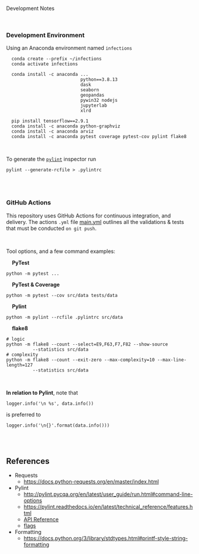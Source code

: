 <br>

Development Notes

<br>

### Development Environment

Using an Anaconda environment named ``infections``

````shell
  conda create --prefix ~/infections
  conda activate infections
  
  conda install -c anaconda ...
                            python==3.8.13
                            dask
                            seaborn
                            geopandas
                            pywin32 nodejs
                            jupyterlab
                            xlrd
  
  pip install tensorflow==2.9.1  
  conda install -c anaconda python-graphviz
  conda install -c anaconda arviz
  conda install -c anaconda pytest coverage pytest-cov pylint flake8
````

<br>

To generate the [``pylint``](https://pylint.pycqa.org/en/latest/user_guide/checkers/features.html) inspector run

````shell
pylint --generate-rcfile > .pylintrc
````

<br>
<br>

### GitHub Actions

This repository uses GitHub Actions for continuous integration, and delivery. The actions ``.yml`` file
[main.yml](/.github/workflows/main.yml) outlines all the validations & tests that must be conducted ``on git push``.

<br>

Tool options, and a few command examples:

&nbsp; &nbsp; **PyTest**

```shell
python -m pytest ...
```

&nbsp; &nbsp; **PyTest & Coverage**

```shell
python -m pytest --cov src/data tests/data
```

&nbsp; &nbsp; **Pylint**

```shell
python -m pylint --rcfile .pylintrc src/data
```

&nbsp; &nbsp; **flake8**

```shell
# logic
python -m flake8 --count --select=E9,F63,F7,F82 --show-source 
          --statistics src/data
# complexity          
python -m flake8 --count --exit-zero --max-complexity=10 --max-line-length=127 
          --statistics src/data
```

<br>

**In relation to Pylint**, note that

```
logger.info('\n %s', data.info())
```

is preferred to

```
logger.info('\n{}'.format(data.info()))
```

<br>
<br>

## References

* Requests
  * https://docs.python-requests.org/en/master/index.html
* Pylint
  * http://pylint.pycqa.org/en/latest/user_guide/run.html#command-line-options
  * https://pylint.readthedocs.io/en/latest/technical_reference/features.html
  * [API Reference](https://docs.pytest.org/en/7.1.x/reference/reference.html)
  * [flags](https://docs.pytest.org/en/7.1.x/reference/reference.html#command-line-flags)
* Formatting
  * https://docs.python.org/3/library/stdtypes.html#printf-style-string-formatting
  
<br>
<br>

<br>
<br>

<br>
<br>

<br>
<br>
